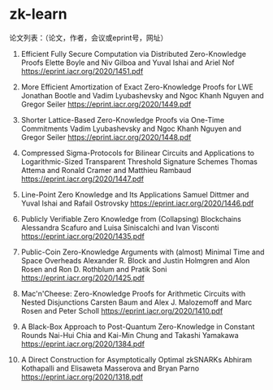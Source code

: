 # zk-learn

论文列表：（论文，作者，会议或eprint号，网址） 

1. Efficient Fully Secure Computation via Distributed Zero-Knowledge Proofs
   Elette Boyle and Niv Gilboa and Yuval Ishai and Ariel Nof
   https://eprint.iacr.org/2020/1451.pdf

2. More Efficient Amortization of Exact Zero-Knowledge Proofs for LWE
   Jonathan Bootle and Vadim Lyubashevsky and Ngoc Khanh Nguyen and Gregor Seiler
   https://eprint.iacr.org/2020/1449.pdf

3. Shorter Lattice-Based Zero-Knowledge Proofs via One-Time Commitments
   Vadim Lyubashevsky and Ngoc Khanh Nguyen and Gregor Seiler
   https://eprint.iacr.org/2020/1448.pdf

4. Compressed Sigma-Protocols for Bilinear Circuits and Applications to Logarithmic-Sized Transparent Threshold Signature Schemes
   Thomas Attema and Ronald Cramer and Matthieu Rambaud
   https://eprint.iacr.org/2020/1447.pdf

5. Line-Point Zero Knowledge and Its Applications
   Samuel Dittmer and Yuval Ishai and Rafail Ostrovsky
   https://eprint.iacr.org/2020/1446.pdf

6. Publicly Verifiable Zero Knowledge from (Collapsing) Blockchains
   Alessandra Scafuro and Luisa Siniscalchi and Ivan Visconti
   https://eprint.iacr.org/2020/1435.pdf

7. Public-Coin Zero-Knowledge Arguments with (almost) Minimal Time and Space Overheads
   Alexander R. Block and Justin Holmgren and Alon Rosen and Ron D. Rothblum and Pratik Soni
   https://eprint.iacr.org/2020/1425.pdf
   
8. Mac'n'Cheese: Zero-Knowledge Proofs for Arithmetic Circuits with Nested Disjunctions
   Carsten Baum and Alex J. Malozemoff and Marc Rosen and Peter Scholl
   https://eprint.iacr.org/2020/1410.pdf
   
9. A Black-Box Approach to Post-Quantum Zero-Knowledge in Constant Rounds
   Nai-Hui Chia and Kai-Min Chung and Takashi Yamakawa
   https://eprint.iacr.org/2020/1384.pdf
   
10. A Direct Construction for Asymptotically Optimal zkSNARKs
    Abhiram Kothapalli and Elisaweta Masserova and Bryan Parno
    https://eprint.iacr.org/2020/1318.pdf
